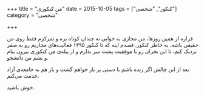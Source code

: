 +++
title = "من کنکوری"
date = 2015-10-05
tags = ["کنکور", "شخصی"]
category = "شخصی"

+++

قراره از همین روزها، من مجازی به خوابی نه چندان کوتاه بره و تمرکزم فقط روی من حقیقی باشه، به خاطر کنکور. قصدم اینه که تا کنکور ۱۳۹۵ فعالیت‌های مجازیم رو به صفر نزدیک کنم، تا این بحران رو با موفقیت پشت سر بذارم و از پیله‌ی من کنکوری بیرون بیام و بشم من دانشجو.

بعد از این چالش اگر زنده باشم با دستی پر باز خواهم گشت و باز هم به جامعه‌ی آزاد خدمت می‌کنم.

خوش باشید.
